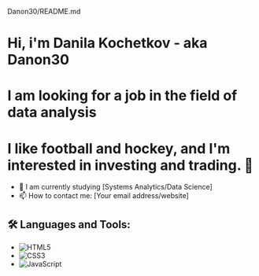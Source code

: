 Danon30/README.md
# Hi, i'm Danila Kochetkov - aka Danon30
# I am looking for a job in the field of data analysis
# I like football and hockey, and I'm interested in investing and trading. 👋

- 🌱 I am currently studying [Systems Analytics/Data Science]
- 📫 How to contact me: [Your email address/website]

## 🛠 Languages and Tools:
- ![HTML5](https://img.shields.io/badge/-HTML5-E34F26?style=flat-square&logo=html5&logoColor=white)
- ![CSS3](https://img.shields.io/badge/-CSS3-1572B6?style=flat-square&logo=css3)
- ![JavaScript](https://img.shields.io/badge/-JavaScript-F7DF1E?style=flat-square&logo=javascript)
